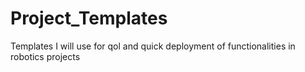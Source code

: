 # Project_Templates

Templates I will use for qol and quick deployment of functionalities in robotics projects
